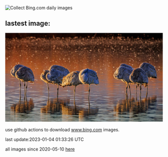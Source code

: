 ![Collect Bing.com daily images](https://github.com/counter2015/bing-daily-images/workflows/Collect%20Bing.com%20daily%20images/badge.svg)
## lastest image:
![](images/SandhillSleeping.jpg)

use github actions to download www.bing.com images.

last update:2023-01-04 01:33:26 UTC

all images since 2020-05-10 [here](https://github.com/counter2015/bing-daily-images/tree/master/images) 
